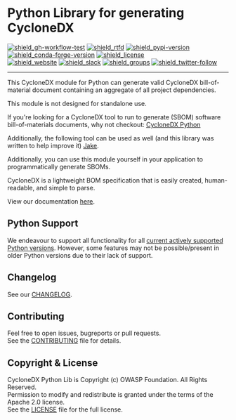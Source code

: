 # Python Library for generating CycloneDX

[![shield_gh-workflow-test]][link_gh-workflow-test]
[![shield_rtfd]][link_rtfd]
[![shield_pypi-version]][link_pypi]
[![shield_conda-forge-version]][link_conda-forge]
[![shield_license]][license_file]  
[![shield_website]][link_website]
[![shield_slack]][link_slack]
[![shield_groups]][link_discussion]
[![shield_twitter-follow]][link_twitter]

----

This CycloneDX module for Python can generate valid CycloneDX bill-of-material document containing an aggregate of all
project dependencies.

This module is not designed for standalone use.

If you're looking for a CycloneDX tool to run to generate (SBOM) software bill-of-materials documents, why not checkout: [CycloneDX Python][cyclonedx-python]

Additionally, the following tool can be used as well (and this library was written to help improve it) [Jake][jake].

Additionally, you can use this module yourself in your application to programmatically generate SBOMs.

CycloneDX is a lightweight BOM specification that is easily created, human-readable, and simple to parse.

View our documentation [here](https://cyclonedx-python-library.readthedocs.io/).

## Python Support

We endeavour to support all functionality for all [current actively supported Python versions](https://www.python.org/downloads/).
However, some features may not be possible/present in older Python versions due to their lack of support.

## Changelog

See our [CHANGELOG][chaneglog_file].

## Contributing

Feel free to open issues, bugreports or pull requests.  
See the [CONTRIBUTING][contributing_file] file for details.

## Copyright & License

CycloneDX Python Lib is Copyright (c) OWASP Foundation. All Rights Reserved.  
Permission to modify and redistribute is granted under the terms of the Apache 2.0 license.  
See the [LICENSE][license_file] file for the full license.

[cyclonedx-python]: https://github.com/CycloneDX/cyclonedx-python
[jake]: https://github.com/sonatype-nexus-community/jake

[license_file]: https://github.com/CycloneDX/cyclonedx-python-lib/blob/master/LICENSE
[chaneglog_file]: https://github.com/CycloneDX/cyclonedx-python-lib/blob/master/CHANGELOG.md
[contributing_file]: https://github.com/CycloneDX/cyclonedx-python-lib/blob/master/CONTRIBUTING.md

[shield_gh-workflow-test]: https://img.shields.io/github/actions/workflow/status/CycloneDX/cyclonedx-python-lib/poetry.yml?branch=main&logo=GitHub&logoColor=white "build"
[shield_pypi-version]: https://img.shields.io/pypi/v/cyclonedx-python-lib?logo=pypi&logoColor=white&label=PyPI "PyPI"
[shield_conda-forge-version]: https://img.shields.io/conda/vn/conda-forge/cyclonedx-python-lib?logo=anaconda&logoColor=white&label=conda-forge "conda-forge"
[shield_rtfd]: https://img.shields.io/readthedocs/cyclonedx-python-library?logo=readthedocs&logoColor=white "Read the Docs"
[shield_license]: https://img.shields.io/github/license/CycloneDX/cyclonedx-python-lib?logo=open%20source%20initiative&logoColor=white "license"
[shield_website]: https://img.shields.io/badge/https://-cyclonedx.org-blue.svg "homepage"
[shield_slack]: https://img.shields.io/badge/slack-join-blue?logo=Slack&logoColor=white "slack join"
[shield_groups]: https://img.shields.io/badge/discussion-groups.io-blue.svg "groups discussion"
[shield_twitter-follow]: https://img.shields.io/badge/Twitter-follow-blue?logo=Twitter&logoColor=white "twitter follow"
[link_gh-workflow-test]: https://github.com/CycloneDX/cyclonedx-python-lib/actions/workflows/poetry.yml?query=branch%3Amain
[link_pypi]: https://pypi.org/project/cyclonedx-python-lib/
[link_conda-forge]: https://anaconda.org/conda-forge/cyclonedx-python-lib
[link_rtfd]: https://cyclonedx-python-library.readthedocs.io/en/latest/?badge=latest
[link_website]: https://cyclonedx.org/
[link_slack]: https://cyclonedx.org/slack/invite
[link_discussion]: https://groups.io/g/CycloneDX
[link_twitter]: https://twitter.com/CycloneDX_Spec

[PEP-508]: https://www.python.org/dev/peps/pep-0508/
